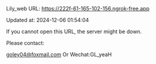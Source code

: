 Lily_web URL: https://222f-61-165-102-156.ngrok-free.app

Updated at: 2024-12-06 01:54:04

If you cannot open this URL, the server might be down.

Please contact: 

goley04@foxmail.com Or Wechat:GL_yeaH